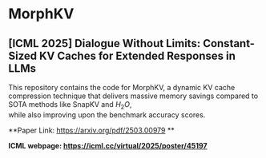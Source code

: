 # MorphKV

## [ICML 2025] Dialogue Without Limits: Constant-Sized KV Caches for Extended Responses in LLMs

This repository contains the code for MorphKV, a dynamic KV cache compression technique that delivers massive memory savings compared to SOTA methods like SnapKV and $H_2O$, \
while also improving upon the benchmark accuracy scores.

**Paper Link: https://arxiv.org/pdf/2503.00979 **

**ICML webpage: https://icml.cc/virtual/2025/poster/45197**
